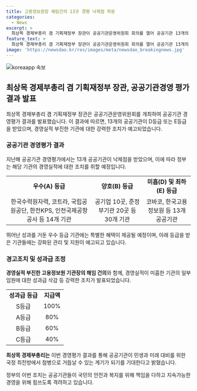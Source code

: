 ```yaml
---
title: 고용정보원장 해임건의 13곳 경평 낙제점 파문
categories:
  - News
excerpt: >
  최상목 경제부총리 겸 기획재정부 장관이 공공기관운영위원회 회의를 열어 공공기관 13개의 경영실적을 검토했다. 이에 경영부진한 13개 기관의 임원에게 경고조치를 하고, 고용정보원 기관장에 해임을 건의했다. 또한, 우수한 성과를 거둔 기관에는 성과급을 지급할 예정이며, 미흡한 기관은 경상경비 삭감 및 경영개선을 실시할 방침이다. 기재부는 이러한 후속조치를 통해 공공기관의 경영 개선을 모색 중이다.
feature_text: >
  최상목 경제부총리 겸 기획재정부 장관이 공공기관운영위원회 회의를 열어 공공기관 13개의 경영실적을 검토했다. 이에 경영부진한 13개 기관의 임원에게 경고조치를 하고, 고용정보원 기관장에 해임을 건의했다. 또한, 우수한 성과를 거둔 기관에는 성과급을 지급할 예정이며, 미흡한 기관은 경상경비 삭감 및 경영개선을 실시할 방침이다. 기재부는 이러한 후속조치를 통해 공공기관의 경영 개선을 모색 중이다.
image: 'https://newsdao.kr/res/images/meta/newsdao_breakingnews.jpg'
---
```


<p><img src="https://newsdao.kr/res/images/meta/newsdao_breakingnews.jpg" alt="koreaapp 속보" /></p>

<h2 data-ke-size="size26">최상목 경제부총리 겸 기획재정부 장관, 공공기관경영 평가결과 발표</h2>

<p data-ke-size="size16">최상목 경제부총리 겸 기획재정부 장관은 공공기관운영위원회를 개최하여 공공기관 경영평가 결과를 발표했습니다. 이 결과에 따르면, 13개의 공공기관이 D등급 또는 E등급을 받았으며, 경영실적 부진한 기관에 대한 강력한 조치가 예고되었습니다.</p>

<h3 data-ke-size="size23">공공기관 경영평가 결과</h3>

<p data-ke-size="size16">지난해 공공기관 경영평가에서는 13개 공공기관이 낙제점을 받았으며, 이에 따라 정부는 해당 기관의 경영실적에 대한 조치를 취할 예정입니다.</p>

<table>
    <tr>
        <td style="text-align: center; height: 17px;"><b>우수(A) 등급</b></td>
        <td style="text-align: center; height: 17px;"><b>양호(B) 등급</b></td>
        <td style="text-align: center; height: 17px;"><b>미흡(D) 및 최하(E) 등급</b></td>
    </tr>
    <tr>
        <td style="text-align: center; height: 17px;">한국수력원자력, 코트라, 국립공원공단, 한전KPS, 인천국제공항공사 등 14개 기관</td>
        <td style="text-align: center; height: 17px;">공기업 10곳, 준정부기관 20곳 등 30개 기관</td>
        <td style="text-align: center; height: 17px;">코바코, 한국고용정보원 등 13개 공공기관</td>
    </tr>
</table>

<p data-ke-size="size16">뛰어난 성과를 거둔 우수 등급 기관에는 특별한 혜택이 제공될 예정이며, 아래 등급을 받은 기관들에는 강화된 관리 및 지원이 예고되고 있습니다.</p>

<h3 data-ke-size="size23">경고조치 및 성과급 조정</h3>

<p data-ke-size="size16"><b>경영실적 부진한 고용정보원 기관장의 해임 건의</b>와 함께, 경영실적이 미흡한 기관의 일부 임원에 대한 성과급 삭감 등 강력한 조치가 발표되었습니다.</p>

<table>
    <tr>
        <td style="text-align: center; height: 17px;"><b>성과급 등급</b></td>
        <td style="text-align: center; height: 17px;"><b>지급액</b></td>
    </tr>
    <tr>
        <td style="text-align: center; height: 17px;">S등급</td>
        <td style="text-align: center; height: 17px;">100%</td>
    </tr>
    <tr>
        <td style="text-align: center; height: 17px;">A등급</td>
        <td style="text-align: center; height: 17px;">80%</td>
    </tr>
    <tr>
        <td style="text-align: center; height: 17px;">B등급</td>
        <td style="text-align: center; height: 17px;">60%</td>
    </tr>
    <tr>
        <td style="text-align: center; height: 17px;">C등급</td>
        <td style="text-align: center; height: 17px;">40%</td>
    </tr>
</table>

<p data-ke-size="size16"><b>최상목 경제부총리는</b> 이번 경영평가 결과를 통해 공공기관이 민생과 미래 대비를 위한 국정 최전방에서 첨병으로 거듭날 수 있는 계기가 되기를 기대한다고 밝혔습니다.</p>

<p data-ke-size="size16">정부의 이번 조치는 공공기관들이 국민의 안전과 복지를 위해 책임을 다하고 지속가능한 경영을 위해 힘쓰도록 격려하고 있습니다.</p>

